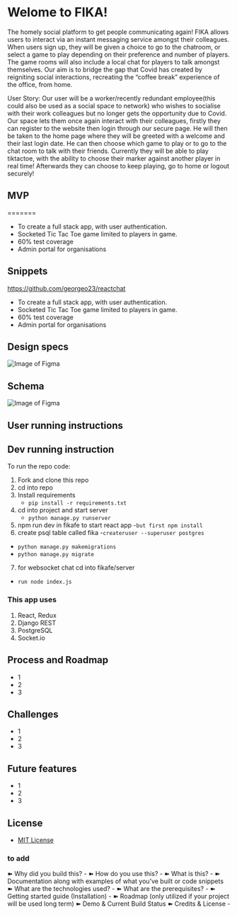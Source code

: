 # Welome to FIKA!

The homely social platform to get people communicating again!
FIKA allows users to interact via an instant messaging service amongst their colleagues. When users sign up, they will be given a choice to go to the chatroom, or select a game to play depending on their preference and number of players. The game rooms will also include a local chat for players to talk amongst themselves.  Our aim is to bridge the gap that Covid has created by reigniting social interactions, recreating the “coffee break” experience of the office, from home.

User Story: Our user will be a worker/recently redundant employee(this could also be used as a social space to network) who wishes to socialise with their work colleagues but no longer gets the opportunity due to Covid. Our space lets them once again interact with their colleagues, firstly they can register to the website then login through our secure page. He will then be taken to the home page where they will be greeted with a welcome and their last login date. He can then choose which game to play or to go to the chat room to talk with their friends. Currently they will be able to play tiktactoe, with the ability to choose their marker against another player in real time! Afterwards they can choose to keep playing, go to home or logout securely!

## MVP

=======
* To create a full stack app, with user authentication.
* Socketed Tic Tac Toe game limited to players in game.
* 60% test coverage
* Admin portal for organisations

## Snippets

https://github.com/georgeo23/reactchat




- To create a full stack app, with user authentication.
- Socketed Tic Tac Toe game limited to players in game.
- 60% test coverage
- Admin portal for organisations

## Design specs

![Image of Figma](https://github.com/shewitt93/FIKA---Final-Project/blob/master/Screenshot%202020-09-24%20at%2019.55.45.png)

## Schema

![Image of Figma](https://github.com/shewitt93/FIKA---Final-Project/blob/master/Schema.png)

## User running instructions

## Dev running instruction

To run the repo code:

1. Fork and clone this repo
2. cd into repo
3. Install requirements
   - `pip install -r requirements.txt`
4. cd into project and start server
   - `python manage.py runserver`
5. npm run dev in fikafe to start react app
 -`but first npm install`
6. create psql table called fika
-`createruser --superuser postgres`
- `python manage.py makemigrations`
- `python manage.py migrate`
7. for websocket chat cd into fikafe/server
- `run node index.js`

### This app uses

1. React, Redux
2. Django REST
3. PostgreSQL
4. Socket.io

## Process and Roadmap

- 1
- 2
- 3

## Challenges

- 1
- 2
- 3

## Future features

- 1
- 2
- 3

## License

- [MIT License](https://opensource.org/licenses/mit-license.php)

### to add

➽ Why did you build this? -
➽ How do you use this? -
➽ What is this? -
➽ Documentation along with examples of what you’ve built or code snippets
➽ What are the technologies used? -
➽ What are the prerequisites? -
➽ Getting started guide (Installation) -
➽ Roadmap (only utilized if your project will be used long term)
➽ Demo & Current Build Status
➽ Credits & License -
